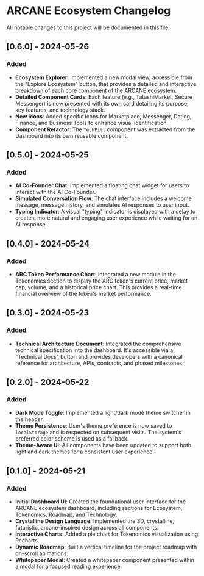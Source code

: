 # ARCANE Ecosystem Changelog

All notable changes to this project will be documented in this file.

## [0.6.0] - 2024-05-26

### Added
- **Ecosystem Explorer**: Implemented a new modal view, accessible from the "Explore Ecosystem" button, that provides a detailed and interactive breakdown of each core component of the ARCANE ecosystem.
- **Detailed Component Cards**: Each feature (e.g., TatashiMarket, Secure Messenger) is now presented with its own card detailing its purpose, key features, and technology stack.
- **New Icons**: Added specific icons for Marketplace, Messenger, Dating, Finance, and Business Tools to enhance visual identification.
- **Component Refactor**: The `TechPill` component was extracted from the Dashboard into its own reusable component.

## [0.5.0] - 2024-05-25

### Added
- **AI Co-Founder Chat**: Implemented a floating chat widget for users to interact with the AI Co-Founder.
- **Simulated Conversation Flow**: The chat interface includes a welcome message, message history, and simulates AI responses to user input.
- **Typing Indicator**: A visual "typing" indicator is displayed with a delay to create a more natural and engaging user experience while waiting for an AI response.

## [0.4.0] - 2024-05-24

### Added
- **ARC Token Performance Chart**: Integrated a new module in the Tokenomics section to display the ARC token's current price, market cap, volume, and a historical price chart. This provides a real-time financial overview of the token's market performance.

## [0.3.0] - 2024-05-23

### Added
- **Technical Architecture Document**: Integrated the comprehensive technical specification into the dashboard. It's accessible via a "Technical Docs" button and provides developers with a canonical reference for architecture, APIs, contracts, and phased milestones.

## [0.2.0] - 2024-05-22

### Added
- **Dark Mode Toggle**: Implemented a light/dark mode theme switcher in the header.
- **Theme Persistence**: User's theme preference is now saved to `localStorage` and is respected on subsequent visits. The system's preferred color scheme is used as a fallback.
- **Theme-Aware UI**: All components have been updated to support both light and dark themes for a consistent user experience.

## [0.1.0] - 2024-05-21

### Added
- **Initial Dashboard UI**: Created the foundational user interface for the ARCANE ecosystem dashboard, including sections for Ecosystem, Tokenomics, Roadmap, and Technology.
- **Crystalline Design Language**: Implemented the 3D, crystalline, futuristic, arcane-inspired design across all components.
- **Interactive Charts**: Added a pie chart for Tokenomics visualization using Recharts.
- **Dynamic Roadmap**: Built a vertical timeline for the project roadmap with on-scroll animations.
- **Whitepaper Modal**: Created a whitepaper component presented within a modal for a focused reading experience.